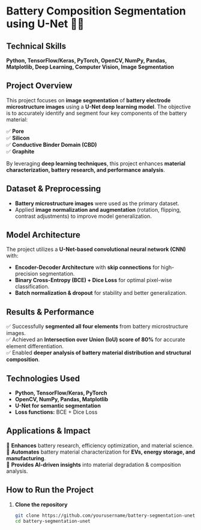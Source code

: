 # Battery Composition Segmentation using U-Net 🔋🧪

## Technical Skills  
**Python, TensorFlow/Keras, PyTorch, OpenCV, NumPy, Pandas, Matplotlib, Deep Learning, Computer Vision, Image Segmentation**  

## Project Overview  
This project focuses on **image segmentation** of **battery electrode microstructure images** using a **U-Net deep learning model**. The objective is to accurately identify and segment four key components of the battery material:  

✅ **Pore**  
✅ **Silicon**  
✅ **Conductive Binder Domain (CBD)**  
✅ **Graphite**  

By leveraging **deep learning techniques**, this project enhances **material characterization, battery research, and performance analysis**.  

## Dataset & Preprocessing  
- **Battery microstructure images** were used as the primary dataset.  
- Applied **image normalization and augmentation** (rotation, flipping, contrast adjustments) to improve model generalization.  

## Model Architecture  
The project utilizes a **U-Net-based convolutional neural network (CNN)** with:  
- **Encoder-Decoder Architecture** with **skip connections** for high-precision segmentation.  
- **Binary Cross-Entropy (BCE) + Dice Loss** for optimal pixel-wise classification.  
- **Batch normalization & dropout** for stability and better generalization.  

## Results & Performance  
✅ Successfully **segmented all four elements** from battery microstructure images.  
✅ Achieved an **Intersection over Union (IoU) score of 80%** for accurate element differentiation.  
✅ Enabled **deeper analysis of battery material distribution and structural composition**.  

## Technologies Used  
- **Python, TensorFlow/Keras, PyTorch**  
- **OpenCV, NumPy, Pandas, Matplotlib**  
- **U-Net for semantic segmentation**  
- **Loss functions:** BCE + Dice Loss  

## Applications & Impact  
🔹 **Enhances** battery research, efficiency optimization, and material science.  
🔹 **Automates** battery material characterization for **EVs, energy storage, and manufacturing**.  
🔹 **Provides AI-driven insights** into material degradation & composition analysis.  

## How to Run the Project  
1. **Clone the repository**  
   ```bash
   git clone https://github.com/yourusername/battery-segmentation-unet.git
   cd battery-segmentation-unet

